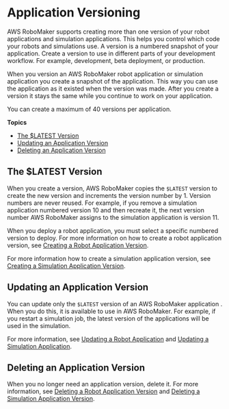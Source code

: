 # Application Versioning<a name="application-versioning"></a>

AWS RoboMaker supports creating more than one version of your robot applications and simulation applications\. This helps you control which code your robots and simulations use\. A version is a numbered snapshot of your application\. Create a version to use in different parts of your development workflow\. For example, development, beta deployment, or production\. 

When you version an AWS RoboMaker robot application or simulation application you create a snapshot of the application\. This way you can use the application as it existed when the version was made\. After you create a version it stays the same while you continue to work on your application\.

You can create a maximum of 40 versions per application\.

**Topics**
+ [The $LATEST Version](#latest-version)
+ [Updating an Application Version](#updating-version)
+ [Deleting an Application Version](#delete-version)

## The $LATEST Version<a name="latest-version"></a>

When you create a version, AWS RoboMaker copies the `$LATEST` version to create the new version and increments the version number by 1\. Version numbers are never reused\. For example, if you remove a simulation application numbered version 10 and then recreate it, the next version number AWS RoboMaker assigns to the simulation application is version 11\. 

 When you deploy a robot application, you must select a specific numbered version to deploy\. For more information on how to create a robot application version, see [Creating a Robot Application Version](create-robot-application-version.md)\. 

For more information how to create a simulation application version, see [Creating a Simulation Application Version](create-simulation-application-version.md)\.

## Updating an Application Version<a name="updating-version"></a>

You can update only the `$LATEST` version of an AWS RoboMaker application \. When you do this, it is available to use in AWS RoboMaker\. For example, if you restart a simulation job, the latest version of the applications will be used in the simulation\. 

For more information, see [Updating a Robot Application](update-robot-application.md) and [Updating a Simulation Application](update-simulation-application.md)\.

## Deleting an Application Version<a name="delete-version"></a>

When you no longer need an application version, delete it\. For more information, see [Deleting a Robot Application Version](delete-robot-application-version.md) and [Deleting a Simulation Application Version](delete-simulation-application-version.md)\. 